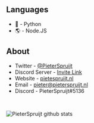 ## Languages
* 🐍 - Python
* 🌎 - Node.JS

## About
* Twitter - [@PieterSpruijt](https://twitter.com/PieterSpruijt)
* Discord Server - [Invite Link](https://www.PieterSpruijt.nl/discord)
* Website - [pietespruijt.nl](https://pieterspruijt.nl)
* Email - pieter@pieterspruijt.nl
* Discord - PieterSpruijt#5136

<br>

![PieterSpruijt github stats](https://github-readme-stats.vercel.app/api?username=PieterSpruijt&show_icons=true&theme=radical&include_all_commits=true&count_private=true)
